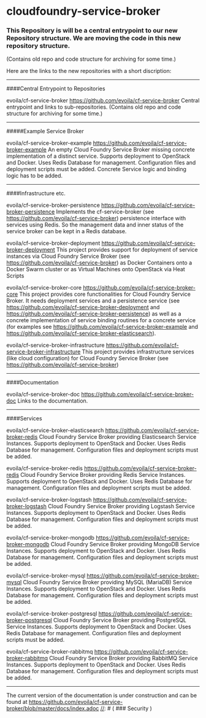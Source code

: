 cloudfoundry-service-broker
===========================
### This Repository is will be a central entrypoint to our new Repository structure. We are moving the code in this new repository structure. 
(Contains old repo and code structure for archiving for some time.)

Here are the links to the new repositories with a short discription:

---------------------------------

####Central Entrypoint to Repositories

evoila/cf-service-broker
https://github.com/evoila/cf-service-broker
Central entrypoint and links to sub-repositories. (Contains old repo and code structure for archiving for some time.)

---------------------------------------

#####Example Service Broker

evoila/cf-service-broker-example
https://github.com/evoila/cf-service-broker-example
An empty Cloud Foundry Service Broker missing concrete implementation of a distinct service. Supports deployment to OpenStack and Docker. Uses Redis Database for management. Configuration files and deployment scripts must be added. Concrete Service logic and binding logic has to be added.

-----------------------------------

####Infrastructure etc.

evoila/cf-service-broker-persistence
https://github.com/evoila/cf-service-broker-persistence
Implements the cf-service-broker (see https://github.com/evoila/cf-service-broker) persistence interface with services using Redis. So the management data and inner status of the service broker can be kept in a Redis database.

evoila/cf-service-broker-deployment
https://github.com/evoila/cf-service-broker-deployment
This project provides support for deployment of service instances via Cloud Foundry Service Broker (see https://github.com/evoila/cf-service-broker) as Docker Containers onto a Docker Swarm cluster or as Virtual Machines onto OpenStack via Heat Scripts

evoila/cf-service-broker-core
https://github.com/evoila/cf-service-broker-core
This project provides core functionalities for Cloud Foundry Service Broker. It needs deployment services and a persistence service (see https://github.com/evoila/cf-service-broker-deployment and https://github.com/evoila/cf-service-broker-persistence) as well as a concrete implementation of service binding routines for a concrete service (for examples see https://github.com/evoila/cf-service-broker-example and https://github.com/evoila/cf-service-broker-elasticsearch).

evoila/cf-service-broker-infrastructure
https://github.com/evoila/cf-service-broker-infrastructure
This project provides infrastructure services (like cloud configuration) for Cloud Foundry Service Broker (see https://github.com/evoila/cf-service-broker)

---------------------------------

####Documentation

evoila/cf-service-broker-doc
https://github.com/evoila/cf-service-broker-doc
Links to the documentation.

-------------------------------

####Services

evoila/cf-service-broker-elasticsearch
https://github.com/evoila/cf-service-broker-redis
Cloud Foundry Service Broker providing Elasticsearch Service Instances. Supports deployment to OpenStack and Docker. Uses Redis Database for management. Configuration files and deployment scripts must be added.

evoila/cf-service-broker-redis
https://github.com/evoila/cf-service-broker-redis
Cloud Foundry Service Broker providing Redis Service Instances. Supports deployment to OpenStack and Docker. Uses Redis Database for management. Configuration files and deployment scripts must be added.

evoila/cf-service-broker-logstash
https://github.com/evoila/cf-service-broker-logstash
Cloud Foundry Service Broker providing Logstash Service Instances. Supports deployment to OpenStack and Docker. Uses Redis Database for management. Configuration files and deployment scripts must be added.

evoila/cf-service-broker-mongodb
https://github.com/evoila/cf-service-broker-mongodb
Cloud Foundry Service Broker providing MongoDB Service Instances. Supports deployment to OpenStack and Docker. Uses Redis Database for management. Configuration files and deployment scripts must be added.

evoila/cf-service-broker-mysql
https://github.com/evoila/cf-service-broker-mysql
Cloud Foundry Service Broker providing MySQL (MariaDB) Service Instances. Supports deployment to OpenStack and Docker. Uses Redis Database for management. Configuration files and deployment scripts must be added.

evoila/cf-service-broker-postgresql
https://github.com/evoila/cf-service-broker-postgresql
Cloud Foundry Service Broker providing PostgreSQL Service Instances. Supports deployment to OpenStack and Docker. Uses Redis Database for management. Configuration files and deployment scripts must be added.

evoila/cf-service-broker-rabbitmq
https://github.com/evoila/cf-service-broker-rabbitmq
Cloud Foundry Service Broker providing RabbitMQ Service Instances. Supports deployment to OpenStack and Docker. Uses Redis Database for management. Configuration files and deployment scripts must be added.

------------------------

The current version of the documentation is under construction and can be found at https://github.com/evoila/cf-service-broker/blob/master/docs/index.adoc
[//]: #  ( ### Security )

[//]: #  ( When you register your broker with the cloud controller, you are prompted to enter a username and password.  This is used by the broker to verify requests. )

[//]: #  ( By default, the broker uses Spring Security to protect access to resources. The username and password are stored in: `/src/main/java/com/pivotal/cf/config/security/CustomSecurityConfiguration`. The password is not yet encrypted or stored in a database. For large infrastructure I recommend the usage of a Spring Security LDAP binding or other SSO implementations. If you have questions regarding that, feel free to contact me. )

[//]: #  ( ### Testing )

[//]: #  ( Integration tests are included to test the controllers.  You are responsible for testing your service implementation.  )

[//]: #  ( - Initial draft of RestTemplate endpoint tests. )

[//]: #  ( ### Model Notes )

[//]: #  ( - The model is for the REST/Controller level.  It can be extended as needed. )
[//]: #  ( - All models explicitly define serialization field names. )

[//]: #  ( ## To Do )

[//]: #  ( * More integration testing around expected data input and output )
[//]: #  ( * Version headers )
[//]: #  ( * Integrate w/ NATS to allow this war to be deployed with Bosh )
[//]: #  ( * Create a Bosh release )
[//]: #  ( * Separate integration project to test broker endpoints )

